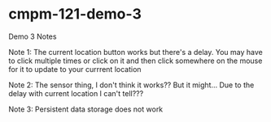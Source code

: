 # cmpm-121-demo-3

Demo 3 Notes

Note 1: The current location button works but there's a delay. You may have to click multiple times or click on it and then click somewhere on the mouse for it to update to your currrent location

Note 2: The sensor thing, I don't think it works?? But it might... Due to the delay with current location I can't tell???

Note 3: Persistent data storage does not work

